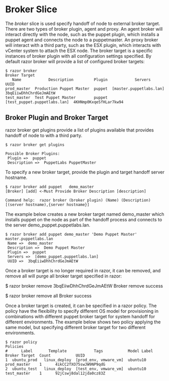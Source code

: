 # Broker Slice

The *broker* slice is used specify handoff of node to external broker target. There are two types of broker plugin, agent and proxy. An agent broker will interact directly with the node, such as the puppet plugin, which installs a puppet agent and connects the node to a puppetmaster. An proxy broker will interact with a third party, such as the ESX plugin, which interacts with vCenter system to attach the ESX node. The broker target is a specific instances of broker plugin with all configuration settings specified. By default razor broker will provide a list of configured broker targets:

    $ razor broker
    Broker Target
       Name            Description         Plugin            Servers                      UUID
    prod_master  Production Puppet Master  puppet  [master.puppetlabs.lan]       3bqEiiwDhhChrdGeJmAEtW
    test_master  Test Puppet Master        puppet  [test_puppet.puppetlabs.lan]  4KHNmp0KxqeSfHLar7kw94


## Broker Plugin and Broker Target

razor broker get plugins provide a list of plugins available that provides handoff of node to with a third party.

    $ razor broker get plugins
    
    Possible Broker Plugins:
     Plugin =>  puppet
     Description =>  PuppetLabs PuppetMaster

To specify a new broker target, provide the plugin and target handoff server hostname.

    $ razor broker add puppet   demo_master
    [Broker] [add] <-Must Provide Broker Description [description]
    
    Command help:  razor broker (broker plugin) (Name) (Description) [(server hostname),{server hostname}]

The example below creates a new broker target named demo_master which installs puppet on the node as part of the handoff process and connects to the server demo_puppet.puppetlabs.lan.

    $ razor broker add puppet demo_master 'Demo Puppet Master' master.puppetlabs.lan
     Name =>  demo_master
     Description =>  Demo Puppet Master
     Plugin =>  puppet
     Servers =>  [demo_puppet.puppetlabs.lan]
     UUID =>  3bqEiiwDhhChrdGeJmAEtW

Once a broker target is no longer required in razor, it can be removed, and remove all will purge all broker target specified in razor:

   $ razor broker remove 3bqEiiwDhhChrdGeJmAEtW
   Broker remove success

   $ razor broker remove all
   Broker success

Once a broker target is created, it can be specified in a razor policy. The policy have the flexibility to specify different OS model for provisioning in combinations with different puppet broker target for system handoff for different environments. The example below shows two policy applying the same model, but specifying different broker target for two different environments.

    $ razor policy
    Policies
    #      Label       Template            Tags           Model Label   Broker Target  Count           UUID
    1  ubuntu_prod   linux_deploy  [prod_env, vmware_vm]  ubuntu10      prod_master    1      4ikCC2fXO75swJW9NP9qdG
    2  ubuntu_test   linux_deploy  [test_env, vmware_vm]  ubuntu10      test_master    1      92jCswj8dal12jda0cz83Z
